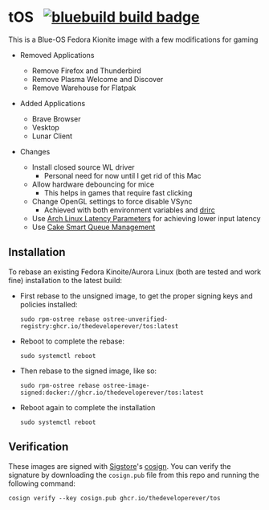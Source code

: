 # tOS &nbsp; [![bluebuild build badge](https://github.com/thedeveloperever/tos/actions/workflows/build.yml/badge.svg)](https://github.com/thedeveloperever/tos/actions/workflows/build.yml)

This is a Blue-OS Fedora Kionite image with a few modifications for gaming

- Removed Applications
  - Remove Firefox and Thunderbird
  - Remove Plasma Welcome and Discover
  - Remove Warehouse for Flatpak

- Added Applications
  - Brave Browser
  - Vesktop
  - Lunar Client

- Changes
  - Install closed source WL driver
    - Personal need for now until I get rid of this Mac
  - Allow hardware debouncing for mice
    - This helps in games that require fast clicking
  - Change OpenGL settings to force disable VSync
    - Achieved with both environment variables and [drirc](https://wiki.archlinux.org/title/Gaming#Reducing_DRI_latency)
  - Use [Arch Linux Latency Parameters](https://wiki.archlinux.org/title/Gaming#Make_the_changes_permanent) for achieving lower input latency
  - Use [Cake Smart Queue Management](https://wiki.archlinux.org/title/Gaming#Reduce_buffer_bloat_on_the_network)

## Installation

To rebase an existing Fedora Kinoite/Aurora Linux (both are tested and work fine) installation to the latest build:

- First rebase to the unsigned image, to get the proper signing keys and policies installed:
  ```
  sudo rpm-ostree rebase ostree-unverified-registry:ghcr.io/thedeveloperever/tos:latest
  ```
- Reboot to complete the rebase:
  ```
  sudo systemctl reboot
  ```
- Then rebase to the signed image, like so:
  ```
  sudo rpm-ostree rebase ostree-image-signed:docker://ghcr.io/thedeveloperever/tos:latest
  ```
- Reboot again to complete the installation
  ```
  sudo systemctl reboot
  ```

## Verification

These images are signed with [Sigstore](https://www.sigstore.dev/)'s [cosign](https://github.com/sigstore/cosign). You can verify the signature by downloading the `cosign.pub` file from this repo and running the following command:

```
cosign verify --key cosign.pub ghcr.io/thedeveloperever/tos
```
